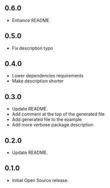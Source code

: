 ## 0.6.0
- Enhance README

## 0.5.0
- Fix description typo

## 0.4.0
- Lower dependencies requirements
- Make description shorter

## 0.3.0
- Update README.
- Add comment at the top of the generated file
- Add generated file to the example
- Add more verbose package description

## 0.2.0
- Update README.

## 0.1.0
- Initial Open Source release.